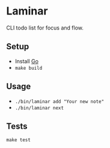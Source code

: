 # Laminar

CLI todo list for focus and flow.

## Setup
- Install [Go](https://go.dev/)
- `make build`

## Usage
- `./bin/laminar add "Your new note"`
- `./bin/laminar next`

## Tests
`make test`